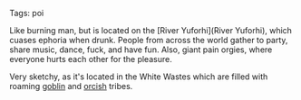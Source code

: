 Tags: poi

Like burning man, but is located on the [River Yuforhi](River Yuforhi), which cuases ephoria when drunk. People from across the world gather to party, share music, dance, fuck, and have fun. Also, giant pain orgies, where everyone hurts each other for the pleasure.

Very sketchy, as it's located in the White Wastes which are filled with roaming [goblin](Goblins) and [orcish](Orcs) tribes.